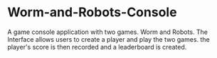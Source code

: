 # Worm-and-Robots-Console
A game console application with two games. Worm and Robots. The Interface allows users to create a player and play the two games. the player's score is then recorded and a leaderboard is created.

